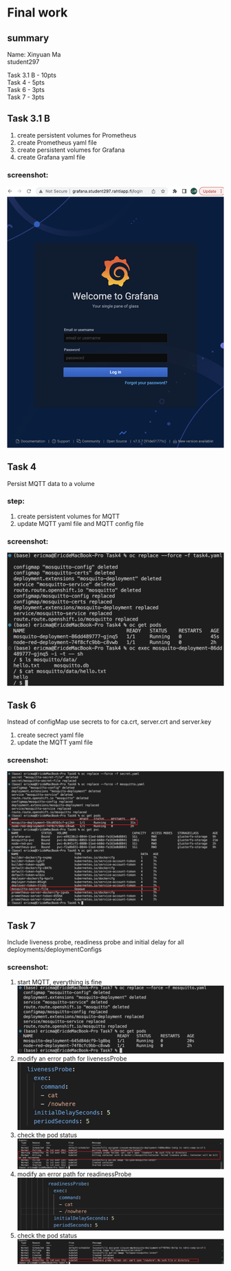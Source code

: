 # Final work
## summary
Name: Xinyuan Ma  
student297  

Task 3.1 B - 10pts  
Task 4 - 5pts  
Task 6 - 3pts  
Task 7 - 3pts  

## Task 3.1 B
1. create persistent volumes for Prometheus  
2. create Prometheus yaml file  
3. create persistent volumes for Grafana  
4. create Grafana yaml file  
### screenshot:
![task3](pic/ft3-1.png)

## Task 4
Persist MQTT data to a volume
### step:
1. create persistent volumes for MQTT
2. update MQTT yaml file and MQTT config file
### screenshot:
![task4](pic/ft4.png)

## Task 6
Instead of configMap use secrets to for ca.crt, server.crt and server.key
1. create secrect yaml file
2. update the MQTT yaml file
### screenshot:
![task6](pic/ft6.png)

## Task 7
Include liveness probe, readiness probe and initial delay for all deployments/deploymentConfigs
### screenshot:
1. start MQTT, everything is fine
![task7_start](pic/ft7-1.png)
2. modify an error path for livenessProbe
![task7_error1](pic/error.png)
3. check the pod status
![task7_check1](pic/ft7-2.png)
4. modify an error path for readinessProbe
![task7_error2](pic/error2.png)
5. check the pod status
![task7_check2](pic/ft7-3.png)

